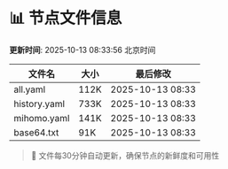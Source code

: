 # 📊 节点文件信息

**更新时间**: 2025-10-13 08:33:56 北京时间

| 文件名 | 大小 | 最后修改 |
|--------|------|----------|
| all.yaml | 112K | 2025-10-13 08:33 |
| history.yaml | 733K | 2025-10-13 08:33 |
| mihomo.yaml | 141K | 2025-10-13 08:33 |
| base64.txt | 91K | 2025-10-13 08:33 |

> 🔄 文件每30分钟自动更新，确保节点的新鲜度和可用性
